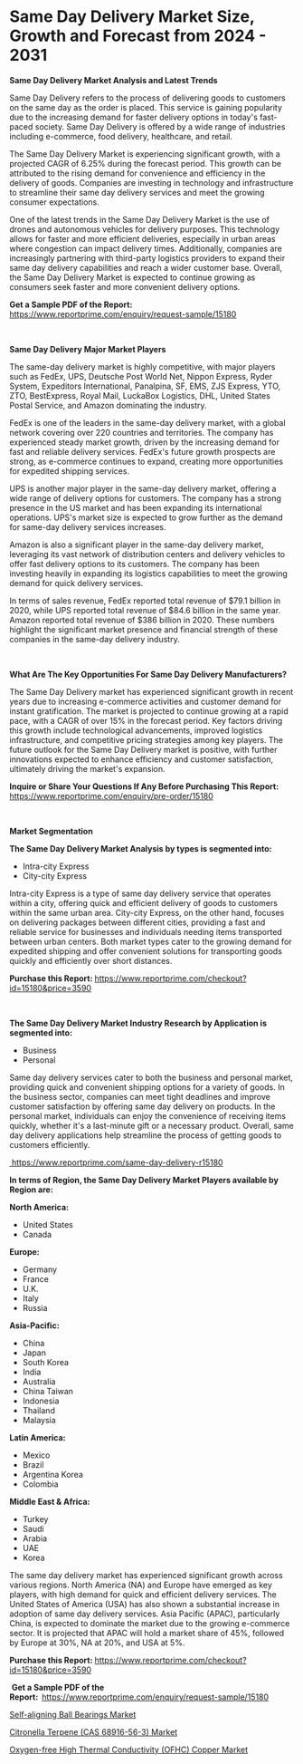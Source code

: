 <p><h1>Same Day Delivery Market Size, Growth and Forecast from 2024 - 2031</h1></p><p><strong>Same Day Delivery Market Analysis and Latest Trends</strong></p>
<p><p>Same Day Delivery refers to the process of delivering goods to customers on the same day as the order is placed. This service is gaining popularity due to the increasing demand for faster delivery options in today's fast-paced society. Same Day Delivery is offered by a wide range of industries including e-commerce, food delivery, healthcare, and retail.</p><p>The Same Day Delivery Market is experiencing significant growth, with a projected CAGR of 6.25% during the forecast period. This growth can be attributed to the rising demand for convenience and efficiency in the delivery of goods. Companies are investing in technology and infrastructure to streamline their same day delivery services and meet the growing consumer expectations.</p><p>One of the latest trends in the Same Day Delivery Market is the use of drones and autonomous vehicles for delivery purposes. This technology allows for faster and more efficient deliveries, especially in urban areas where congestion can impact delivery times. Additionally, companies are increasingly partnering with third-party logistics providers to expand their same day delivery capabilities and reach a wider customer base. Overall, the Same Day Delivery Market is expected to continue growing as consumers seek faster and more convenient delivery options.</p></p>
<p><strong>Get a Sample PDF of the Report:&nbsp;</strong> <a href="https://www.reportprime.com/enquiry/request-sample/15180">https://www.reportprime.com/enquiry/request-sample/15180</a></p>
<p>&nbsp;</p>
<p><strong>Same Day Delivery Major Market Players</strong></p>
<p><p>The same-day delivery market is highly competitive, with major players such as FedEx, UPS, Deutsche Post World Net, Nippon Express, Ryder System, Expeditors International, Panalpina, SF, EMS, ZJS Express, YTO, ZTO, BestExpress, Royal Mail, LuckaBox Logistics, DHL, United States Postal Service, and Amazon dominating the industry.</p><p>FedEx is one of the leaders in the same-day delivery market, with a global network covering over 220 countries and territories. The company has experienced steady market growth, driven by the increasing demand for fast and reliable delivery services. FedEx's future growth prospects are strong, as e-commerce continues to expand, creating more opportunities for expedited shipping services.</p><p>UPS is another major player in the same-day delivery market, offering a wide range of delivery options for customers. The company has a strong presence in the US market and has been expanding its international operations. UPS's market size is expected to grow further as the demand for same-day delivery services increases.</p><p>Amazon is also a significant player in the same-day delivery market, leveraging its vast network of distribution centers and delivery vehicles to offer fast delivery options to its customers. The company has been investing heavily in expanding its logistics capabilities to meet the growing demand for quick delivery services.</p><p>In terms of sales revenue, FedEx reported total revenue of $79.1 billion in 2020, while UPS reported total revenue of $84.6 billion in the same year. Amazon reported total revenue of $386 billion in 2020. These numbers highlight the significant market presence and financial strength of these companies in the same-day delivery industry.</p></p>
<p>&nbsp;</p>
<p><strong>What Are The Key Opportunities For Same Day Delivery Manufacturers?</strong></p>
<p><p>The Same Day Delivery market has experienced significant growth in recent years due to increasing e-commerce activities and customer demand for instant gratification. The market is projected to continue growing at a rapid pace, with a CAGR of over 15% in the forecast period. Key factors driving this growth include technological advancements, improved logistics infrastructure, and competitive pricing strategies among key players. The future outlook for the Same Day Delivery market is positive, with further innovations expected to enhance efficiency and customer satisfaction, ultimately driving the market's expansion.</p></p>
<p><strong>Inquire or Share Your Questions If Any Before Purchasing This Report:</strong> <a href="https://www.reportprime.com/enquiry/pre-order/15180">https://www.reportprime.com/enquiry/pre-order/15180</a></p>
<p>&nbsp;</p>
<p><strong>Market Segmentation</strong></p>
<p><strong>The Same Day Delivery Market Analysis by types is segmented into:</strong></p>
<p><ul><li>Intra-city Express</li><li>City-city Express</li></ul></p>
<p><p>Intra-city Express is a type of same day delivery service that operates within a city, offering quick and efficient delivery of goods to customers within the same urban area. City-city Express, on the other hand, focuses on delivering packages between different cities, providing a fast and reliable service for businesses and individuals needing items transported between urban centers. Both market types cater to the growing demand for expedited shipping and offer convenient solutions for transporting goods quickly and efficiently over short distances.</p></p>
<p><strong>Purchase this Report:&nbsp;</strong><a href="https://www.reportprime.com/checkout?id=15180&price=3590">https://www.reportprime.com/checkout?id=15180&price=3590</a></p>
<p>&nbsp;</p>
<p><strong>The Same Day Delivery Market Industry Research by Application is segmented into:</strong></p>
<p><ul><li>Business</li><li>Personal</li></ul></p>
<p><p>Same day delivery services cater to both the business and personal market, providing quick and convenient shipping options for a variety of goods. In the business sector, companies can meet tight deadlines and improve customer satisfaction by offering same day delivery on products. In the personal market, individuals can enjoy the convenience of receiving items quickly, whether it's a last-minute gift or a necessary product. Overall, same day delivery applications help streamline the process of getting goods to customers efficiently.</p></p>
<p><a href="https://www.reportprime.com/same-day-delivery-r15180">&nbsp;https://www.reportprime.com/same-day-delivery-r15180</a></p>
<p><strong>In terms of Region, the Same Day Delivery Market Players available by Region are:</strong></p>
<p>
    <p> <strong> North America: </strong>
        <ul>
            <li>United States</li>
            <li>Canada</li>
        </ul>
        </p> 
    <p> <strong> Europe: </strong>
        <ul>
            <li>Germany</li>
            <li>France</li>
            <li>U.K.</li>
            <li>Italy</li>
            <li>Russia</li>
        </ul>
        </p> 
    <p> <strong> Asia-Pacific: </strong>
        <ul>
            <li>China</li>
            <li>Japan</li>
            <li>South Korea</li>
            <li>India</li>
            <li>Australia</li>
            <li>China Taiwan</li>
            <li>Indonesia</li>
            <li>Thailand</li>
            <li>Malaysia</li>
        </ul>
        </p> 
    <p> <strong> Latin America: </strong>
        <ul>
            <li>Mexico</li>
            <li>Brazil</li>
            <li>Argentina Korea</li>
            <li>Colombia</li>
        </ul>
        </p> 
    <p> <strong> Middle East & Africa: </strong>
        <ul>
            <li>Turkey</li>
            <li>Saudi</li>
            <li>Arabia</li>
            <li>UAE</li>
            <li>Korea</li>
        </ul>
    </p>
    </p>
<p><p>The same day delivery market has experienced significant growth across various regions. North America (NA) and Europe have emerged as key players, with high demand for quick and efficient delivery services. The United States of America (USA) has also shown a substantial increase in adoption of same day delivery services. Asia Pacific (APAC), particularly China, is expected to dominate the market due to the growing e-commerce sector. It is projected that APAC will hold a market share of 45%, followed by Europe at 30%, NA at 20%, and USA at 5%.</p></p>
<p><strong>Purchase this Report: </strong><a href="https://www.reportprime.com/checkout?id=15180&price=3590">https://www.reportprime.com/checkout?id=15180&price=3590</a></p>
<p>&nbsp;<strong>Get a Sample PDF of the Report:&nbsp;&nbsp;</strong><a href="https://www.reportprime.com/enquiry/request-sample/15180">https://www.reportprime.com/enquiry/request-sample/15180</a></p>
<p><strong></strong></p>
<p><p><a href="https://www.linkedin.com/pulse/self-aligning-ball-bearings-market-research-report-unlocks-le1ee?trackingId=IMrlFH%2F6ZXv3%2FEk5inLo7w%3D%3D">Self-aligning Ball Bearings Market</a></p><p><a href="https://www.linkedin.com/pulse/citronella-terpene-cas-68916-56-3-market-dynamics-wwbpe?trackingId=U7Eq4eQOyZmwwzklacHOoA%3D%3D">Citronella Terpene (CAS 68916-56-3) Market</a></p><p><a href="https://www.linkedin.com/pulse/oxygen-free-high-thermal-conductivity-ofhc-copper-market-gfo8e?trackingId=Bu%2Bz4VOkqJhIVk%2FnJJnuJA%3D%3D">Oxygen-free High Thermal Conductivity (OFHC) Copper Market</a></p></p>